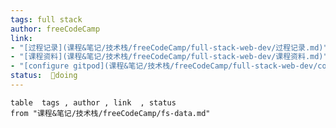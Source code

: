 ```yaml
---
tags: full stack
author: freeCodeCamp
link: 
- "[过程记录](课程&笔记/技术栈/freeCodeCamp/full-stack-web-dev/过程记录.md)"
- "[课程资料](课程&笔记/技术栈/freeCodeCamp/full-stack-web-dev/课程资料.md)"
- "[configure gitpod](课程&笔记/技术栈/freeCodeCamp/full-stack-web-dev/configure%20gitpod.md)"
status:  📝doing
---
```

   
   ```dataview
   table  tags , author , link  , status
   from "课程&笔记/技术栈/freeCodeCamp/fs-data.md"
   ```